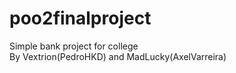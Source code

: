 # poo2finalproject
Simple bank project for college
<br>
By Vextrion(PedroHKD) and MadLucky(AxelVarreira)
